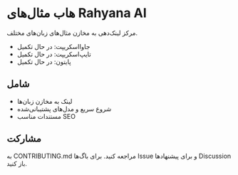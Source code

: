 # هاب مثال‌های Rahyana AI

مرکز لینک‌دهی به مخازن مثال‌های زبان‌های مختلف.

- جاوااسکریپت: در حال تکمیل
- تایپ‌اسکریپت: در حال تکمیل
- پایتون: در حال تکمیل

## شامل
- لینک به مخازن زبان‌ها
- شروع سریع و مدل‌های پشتیبانی‌شده
- مستندات مناسب SEO

## مشارکت
به CONTRIBUTING.md مراجعه کنید. برای باگ‌ها Issue و برای پیشنهادها Discussion باز کنید.
